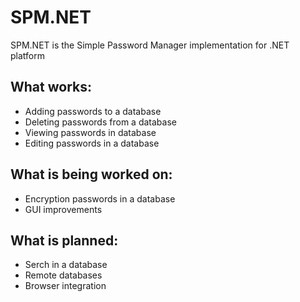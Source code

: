 # SPM.NET

SPM.NET is the Simple Password Manager implementation for .NET platform

## What works:
- Adding passwords to a database
- Deleting passwords from a database
- Viewing passwords in database
- Editing passwords in a database

## What is being worked on:
- Encryption passwords in a database
- GUI improvements

## What is planned:
- Serch in a database
- Remote databases
- Browser integration
